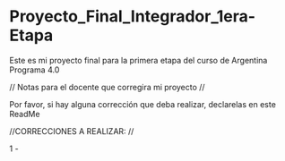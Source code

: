 # Proyecto_Final_Integrador_1era-Etapa
Este es mi proyecto final para la primera etapa del curso de Argentina Programa 4.0



// Notas para el docente que corregira mi proyecto //

Por favor, si hay alguna corrección que deba realizar, declarelas en este ReadMe

//CORRECCIONES A REALIZAR: //

1 -
